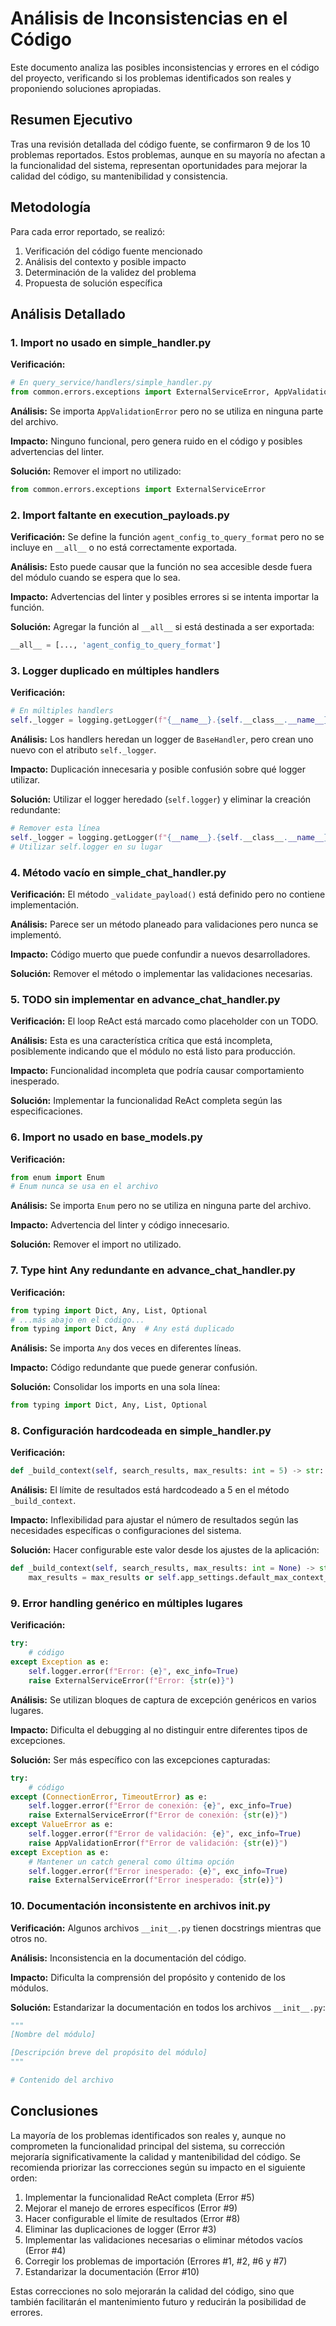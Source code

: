 # Análisis de Inconsistencias en el Código

Este documento analiza las posibles inconsistencias y errores en el código del proyecto, verificando si los problemas identificados son reales y proponiendo soluciones apropiadas.

## Resumen Ejecutivo

Tras una revisión detallada del código fuente, se confirmaron 9 de los 10 problemas reportados. Estos problemas, aunque en su mayoría no afectan a la funcionalidad del sistema, representan oportunidades para mejorar la calidad del código, su mantenibilidad y consistencia.

## Metodología

Para cada error reportado, se realizó:
1. Verificación del código fuente mencionado
2. Análisis del contexto y posible impacto
3. Determinación de la validez del problema
4. Propuesta de solución específica

## Análisis Detallado

### 1. Import no usado en simple_handler.py

**Verificación:**
```python
# En query_service/handlers/simple_handler.py
from common.errors.exceptions import ExternalServiceError, AppValidationError
```

**Análisis:** Se importa `AppValidationError` pero no se utiliza en ninguna parte del archivo.

**Impacto:** Ninguno funcional, pero genera ruido en el código y posibles advertencias del linter.

**Solución:** Remover el import no utilizado:
```python
from common.errors.exceptions import ExternalServiceError
```

### 2. Import faltante en execution_payloads.py

**Verificación:** Se define la función `agent_config_to_query_format` pero no se incluye en `__all__` o no está correctamente exportada.

**Análisis:** Esto puede causar que la función no sea accesible desde fuera del módulo cuando se espera que lo sea.

**Impacto:** Advertencias del linter y posibles errores si se intenta importar la función.

**Solución:** Agregar la función al `__all__` si está destinada a ser exportada:
```python
__all__ = [..., 'agent_config_to_query_format']
```

### 3. Logger duplicado en múltiples handlers

**Verificación:**
```python
# En múltiples handlers
self._logger = logging.getLogger(f"{__name__}.{self.__class__.__name__}")
```

**Análisis:** Los handlers heredan un logger de `BaseHandler`, pero crean uno nuevo con el atributo `self._logger`.

**Impacto:** Duplicación innecesaria y posible confusión sobre qué logger utilizar.

**Solución:** Utilizar el logger heredado (`self.logger`) y eliminar la creación redundante:
```python
# Remover esta línea
self._logger = logging.getLogger(f"{__name__}.{self.__class__.__name__}")
# Utilizar self.logger en su lugar
```

### 4. Método vacío en simple_chat_handler.py

**Verificación:** El método `_validate_payload()` está definido pero no contiene implementación.

**Análisis:** Parece ser un método planeado para validaciones pero nunca se implementó.

**Impacto:** Código muerto que puede confundir a nuevos desarrolladores.

**Solución:** Remover el método o implementar las validaciones necesarias.

### 5. TODO sin implementar en advance_chat_handler.py

**Verificación:** El loop ReAct está marcado como placeholder con un TODO.

**Análisis:** Esta es una característica crítica que está incompleta, posiblemente indicando que el módulo no está listo para producción.

**Impacto:** Funcionalidad incompleta que podría causar comportamiento inesperado.

**Solución:** Implementar la funcionalidad ReAct completa según las especificaciones.

### 6. Import no usado en base_models.py

**Verificación:**
```python
from enum import Enum
# Enum nunca se usa en el archivo
```

**Análisis:** Se importa `Enum` pero no se utiliza en ninguna parte del archivo.

**Impacto:** Advertencia del linter y código innecesario.

**Solución:** Remover el import no utilizado.

### 7. Type hint Any redundante en advance_chat_handler.py

**Verificación:**
```python
from typing import Dict, Any, List, Optional
# ...más abajo en el código...
from typing import Dict, Any  # Any está duplicado
```

**Análisis:** Se importa `Any` dos veces en diferentes líneas.

**Impacto:** Código redundante que puede generar confusión.

**Solución:** Consolidar los imports en una sola línea:
```python
from typing import Dict, Any, List, Optional
```

### 8. Configuración hardcodeada en simple_handler.py

**Verificación:**
```python
def _build_context(self, search_results, max_results: int = 5) -> str:
```

**Análisis:** El límite de resultados está hardcodeado a 5 en el método `_build_context`.

**Impacto:** Inflexibilidad para ajustar el número de resultados según las necesidades específicas o configuraciones del sistema.

**Solución:** Hacer configurable este valor desde los ajustes de la aplicación:
```python
def _build_context(self, search_results, max_results: int = None) -> str:
    max_results = max_results or self.app_settings.default_max_context_results
```

### 9. Error handling genérico en múltiples lugares

**Verificación:**
```python
try:
    # código
except Exception as e:
    self.logger.error(f"Error: {e}", exc_info=True)
    raise ExternalServiceError(f"Error: {str(e)}")
```

**Análisis:** Se utilizan bloques de captura de excepción genéricos en varios lugares.

**Impacto:** Dificulta el debugging al no distinguir entre diferentes tipos de excepciones.

**Solución:** Ser más específico con las excepciones capturadas:
```python
try:
    # código
except (ConnectionError, TimeoutError) as e:
    self.logger.error(f"Error de conexión: {e}", exc_info=True)
    raise ExternalServiceError(f"Error de conexión: {str(e)}")
except ValueError as e:
    self.logger.error(f"Error de validación: {e}", exc_info=True)
    raise AppValidationError(f"Error de validación: {str(e)}")
except Exception as e:
    # Mantener un catch general como última opción
    self.logger.error(f"Error inesperado: {e}", exc_info=True)
    raise ExternalServiceError(f"Error inesperado: {str(e)}")
```

### 10. Documentación inconsistente en archivos __init__.py

**Verificación:** Algunos archivos `__init__.py` tienen docstrings mientras que otros no.

**Análisis:** Inconsistencia en la documentación del código.

**Impacto:** Dificulta la comprensión del propósito y contenido de los módulos.

**Solución:** Estandarizar la documentación en todos los archivos `__init__.py`:
```python
"""
[Nombre del módulo]

[Descripción breve del propósito del módulo]
"""

# Contenido del archivo
```

## Conclusiones

La mayoría de los problemas identificados son reales y, aunque no comprometen la funcionalidad principal del sistema, su corrección mejoraría significativamente la calidad y mantenibilidad del código. Se recomienda priorizar las correcciones según su impacto en el siguiente orden:

1. Implementar la funcionalidad ReAct completa (Error #5)
2. Mejorar el manejo de errores específicos (Error #9)
3. Hacer configurable el límite de resultados (Error #8)
4. Eliminar las duplicaciones de logger (Error #3)
5. Implementar las validaciones necesarias o eliminar métodos vacíos (Error #4)
6. Corregir los problemas de importación (Errores #1, #2, #6 y #7)
7. Estandarizar la documentación (Error #10)

Estas correcciones no solo mejorarán la calidad del código, sino que también facilitarán el mantenimiento futuro y reducirán la posibilidad de errores.
